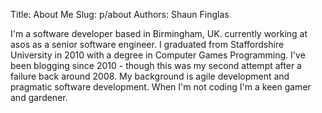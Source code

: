 Title: About Me
Slug: p/about
Authors: Shaun Finglas

I'm a software developer based in Birmingham, UK. currently working at asos as a senior software engineer. I graduated from Staffordshire University in 2010 with a degree in Computer Games Programming. I've been blogging since 2010 - though this was my second attempt after a failure back around 2008. My background is agile development and pragmatic software development. When I'm not coding I'm a keen gamer and gardener.